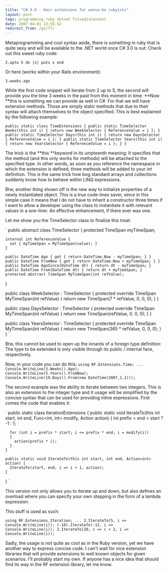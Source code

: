 ```yaml
---
title: "C# 3.0 - Hair extensions for wanna-be rubyists"
layout: post
tags: programming ruby dotnet TrivadisContent
date: 2007-04-01 13:55:52
redirect_from: /go/77/
---
```


Metaprogramming and cool syntax aside, there is something in ruby that is quite sexy and will be available to the .NET world once C# 3.0 is out: Check out this sweet ruby code:

`
2.upto 5 do |x|
  puts x
end
`

Or here (works within your Rails environment):

`
3.weeks.ago
`

While the first code snippet will iterate from 2 up to 5, the second will provide you the time 3 weeks in the past from this moment in time. **Now **this is something we can provide as well in C#. For that we will have extension methods. Those are simply static methods that due to their syntax will attach themselves to the object specified. This is best explained by the following example: 

`
  public static class TimeExtensions {
    public static TimeSelector Weeks(this int i) {
      return new WeekSelector { ReferenceValue = i };
    }
    public static TimeSelector Days(this int i) {
      return new DaysSelector { ReferenceValue = i };
    }
    public static TimeSelector Years(this int i) {
      return new YearsSelector { ReferenceValue = i };
    }
  }
`

The trick is the **this **keyword in its umpteenth meaning: It specifies that the method (and this only works for methods) will be attached to the specified type. In other words, as soon as you reference the namespace in which the extension is defined, three methods will be added to your _int_ definition. This is the same trick how bog standard arrays and collections suddenly know how to behave within LINQ expressions.

Btw, another thing shown off is the new way to initialize properties of a newly instantiated object. This is a true code-lines saver, since in this simple case it means that I do not have to inherit a constructor three times if I want to allow a developer using the class to instantiate it with relevant values in a one-liner. An effective enhancement, if there ever was one.

Let me show you the TimeSelector class to finalize this treat:

`
  public abstract class TimeSelector {
    protected TimeSpan myTimeSpan;

    internal int ReferenceValue {
      set { myTimeSpan = MyTimeSpan(value); }
    }

    public DateTime Ago { get { return DateTime.Now - myTimeSpan; } }
    public DateTime FromNow { get { return DateTime.Now + myTimeSpan; } }
    public DateTime AgoSince(DateTime dt) { return dt - myTimeSpan; }
    public DateTime From(DateTime dt) { return dt + myTimeSpan; }
    protected abstract TimeSpan MyTimeSpan(int refValue);

  }

  public class WeekSelector : TimeSelector {
    protected override TimeSpan MyTimeSpan(int refValue) { return new TimeSpan(7 * refValue, 0, 0, 0); }
  }

  public class DaysSelector : TimeSelector {
    protected override TimeSpan MyTimeSpan(int refValue) { return new TimeSpan(refValue, 0, 0, 0); }
  }

  public class YearsSelector : TimeSelector {
    protected override TimeSpan MyTimeSpan(int refValue) {
      return new TimeSpan(365 * refValue, 0, 0, 0);
    }
  }
`

Btw, this cannot be used to open up the innards of a foreign type definition: The type to be extended is only visible through its public / internal face, respectively.

Now, in your code you can do this:
`
using RF.Extensions.Time;
...
            Console.WriteLine(3.Weeks().Ago);
            Console.WriteLine(5.Years().FromNow);
            Console.WriteLine(19.Days().From(new DateTime(2007,1,1)));
`

The second example was the ability to iterate between two integers. This is also an extension to the integer type and it usage will be simplified by the concise syntax that can be used for providing inline expressions. First comes the code that enables it:

`
  public static class IterationExtensions {
    public static void IterateTo(this int start, int end, Func<int, int> modify, Action<int> action) {
      int prefix = end < start ? -1 : 1;

      for (int i = prefix * start; i <= prefix * end; i = modify(i))
      {
        action(prefix * i);
      }
    }

    public static void IterateTo(this int start, int end, Action<int> action) {
      IterateTo(start, end, i => i + 1, action);
    }
  }
`

This version not only allows you to iterate up and down, but also defines an overload where you can specify your own stepping in the form of a lambda expression.

This stuff is used as such:

`
using RF.Extensions.Iteration;
...
  2.IterateTo(5, i => Console.WriteLine(i));
  (-10).IterateTo(-12, i => Console.WriteLine(i));
  2.IterateTo(20, c => c + 2, i => Console.WriteLine(i));
`

Sadly, the usage is not quite as cool as in the Ruby version, yet we have another way to express concise code. I can't wait for nice extension libraries that will provide extensions to well known objects for given scenarios. I'll probably start my own. If anyone has a nice idea that should find its way in the RF extension library, let me know.